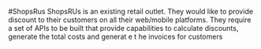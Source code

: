 #ShopsRus
ShopsRUs
is an existing retail outlet. They would like to provide discount to their customers on all their web/mobile platforms.
They require a set of APIs to be built that provide capabilities to calculate discounts, generate the total costs and generat e t he
invoices for customers
